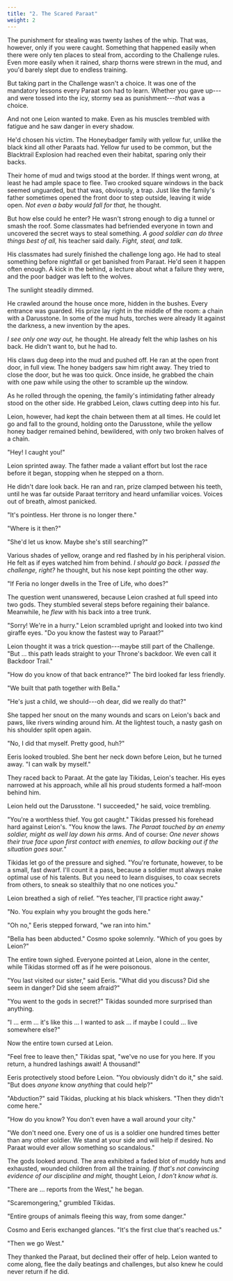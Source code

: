 ```yaml
---
title: "2. The Scared Paraat"
weight: 2
---
```


The punishment for stealing was twenty lashes of the whip. That was, however, only if you were caught. Something that happened easily when there were only ten places to steal from, according to the Challenge rules. Even more easily when it rained, sharp thorns were strewn in the mud, and you'd barely slept due to endless training.

But taking part in the Challenge wasn't a choice. It was one of the mandatory lessons every Paraat son had to learn. Whether you gave up---and were tossed into the icy, stormy sea as punishment---_that_ was a choice.

And not one Leion wanted to make. Even as his muscles trembled with fatigue and he saw danger in every shadow.

He'd chosen his victim. The Honeybadger family with yellow fur, unlike the black kind all other Paraats had. Yellow fur used to be common, but the Blacktrail Explosion had reached even their habitat, sparing only their backs.

Their home of mud and twigs stood at the border. If things went wrong, at least he had ample space to flee. Two crooked square windows in the back seemed unguarded, but that was, obviously, a trap. Just like the family's father sometimes opened the front door to step outside, leaving it wide open. _Not even a baby would fall for that,_ he thought.

But how else could he enter? He wasn't strong enough to dig a tunnel or smash the roof. Some classmates had befriended everyone in town and uncovered the secret ways to steal something. _A good soldier can do three things best of all,_ his teacher said daily. _Fight, steal, and talk._

His classmates had surely finished the challenge long ago. He had to steal something before nightfall or get banished from Paraat. He'd seen it happen often enough. A kick in the behind, a lecture about what a failure they were, and the poor badger was left to the wolves.

The sunlight steadily dimmed.

He crawled around the house once more, hidden in the bushes. Every entrance was guarded. His prize lay right in the middle of the room: a chain with a Darusstone. In some of the mud huts, torches were already lit against the darkness, a new invention by the apes.

_I see only one way out,_ he thought. He already felt the whip lashes on his back. He didn't want to, but he had to.

His claws dug deep into the mud and pushed off. He ran at the open front door, in full view. The honey badgers saw him right away. They tried to close the door, but he was too quick. Once inside, he grabbed the chain with one paw while using the other to scramble up the window.

As he rolled through the opening, the family's intimidating father already stood on the other side. He grabbed Leion, claws cutting deep into his fur. 

Leion, however, had kept the chain between them at all times. He could let go and fall to the ground, holding onto the Darusstone, while the yellow honey badger remained behind, bewildered, with only two broken halves of a chain.

"Hey! I caught you!" 

Leion sprinted away. The father made a valiant effort but lost the race before it began, stopping when he stepped on a thorn.

He didn't dare look back. He ran and ran, prize clamped between his teeth, until he was far outside Paraat territory and heard unfamiliar voices. Voices out of breath, almost panicked.

"It's pointless. Her throne is no longer there."

"Where is it then?"

"She'd let us know. Maybe she's still searching?"

Various shades of yellow, orange and red flashed by in his peripheral vision. He felt as if eyes watched him from behind. _I should go back. I passed the challenge, right?_ he thought, but his nose kept pointing the other way.

"If Feria no longer dwells in the Tree of Life, who does?"

The question went unanswered, because Leion crashed at full speed into two gods. They stumbled several steps before regaining their balance. Meanwhile, he _flew_ with his back into a tree trunk.

"Sorry! We're in a hurry." Leion scrambled upright and looked into two kind giraffe eyes. "Do you know the fastest way to Paraat?"

Leion thought it was a trick question---maybe still part of the Challenge. "But ... this path leads straight to your Throne's backdoor. We even call it Backdoor Trail."

"How do you know of that back entrance?" The bird looked far less friendly.

"We built that path together with Bella."

"He's just a child, we should---oh dear, did we really do that?" 

She tapped her snout on the many wounds and scars on Leion's back and paws, like rivers winding around him. At the lightest touch, a nasty gash on his shoulder split open again.

"No, I did that myself. Pretty good, huh?"

Eeris looked troubled. She bent her neck down before Leion, but he turned away. "I can walk by myself."

They raced back to Paraat. At the gate lay Tikidas, Leion's teacher. His eyes narrowed at his approach, while all his proud students formed a half-moon behind him.

Leion held out the Darusstone. "I succeeded," he said, voice trembling.

"You're a worthless thief. You got caught." Tikidas pressed his forehead hard against Leion's. "You know the laws. _The Paraat touched by an enemy soldier, might as well lay down his arms_. And of course: _One never shows their true face upon first contact with enemies, to allow backing out if the situation goes sour._"

Tikidas let go of the pressure and sighed. "You're fortunate, however, to be a small, fast dwarf. I'll count it a pass, because a soldier must always make optimal use of his talents. But you need to learn disguises, to coax secrets from others, to sneak so stealthily that no one notices you."

Leion breathed a sigh of relief. "Yes teacher, I'll practice right away."

"No. You explain why you brought the gods here."

"Oh no," Eeris stepped forward, "we ran into him."

"Bella has been abducted." Cosmo spoke solemnly. "Which of you goes by Leion?"

The entire town sighed. Everyone pointed at Leion, alone in the center, while Tikidas stormed off as if he were poisonous.

"You last visited our sister," said Eeris. "What did you discuss? Did she seem in danger? Did she seem afraid?"

"You went to the gods in secret?" Tikidas sounded more surprised than anything.

"I ... erm ... it's like this ... I wanted to ask ... if maybe I could ... live somewhere else?"

Now the entire town cursed at Leion.

"Feel free to leave then," Tikidas spat, "we've no use for you here. If you return, a hundred lashings await! A thousand!"

Eeris protectively stood before Leion. "You obviously didn't do it," she said. "But does _anyone_ know _anything_ that could help?"

"Abduction?" said Tikidas, plucking at his black whiskers. "Then they didn't come here."

"How do you know? You don't even have a wall around your city."

"We don't need one. Every one of us is a soldier one hundred times better than any other soldier. We stand at your side and will help if desired. No Paraat would ever allow something so scandalous."

The gods looked around. The area exhibited a faded blot of muddy huts and exhausted, wounded children from all the training. _If that's not convincing evidence of our discipline and might,_ thought Leion, _I don't know what is._

"There are ... reports from the West," he began.

"Scaremongering," grumbled Tikidas.

"Entire groups of animals fleeing this way, from some danger."

Cosmo and Eeris exchanged glances. "It's the first clue that's reached us."

"Then we go West." 

They thanked the Paraat, but declined their offer of help. Leion wanted to come along, flee the daily beatings and challenges, but also knew he could never return if he did.
